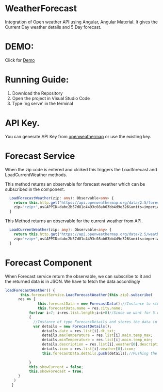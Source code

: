 # WeatherForecast
Integration of Open weather API using Angular, Angular Material. It gives the Current Day weather details and 5 Day forecast.
# DEMO:
Click for [Demo](https://youtu.be/fQyCqcOD1Ec)
# Running Guide:
1) Download the Repository
2) Open the project in Visual Studio Code
3) Type 'ng serve' in the terminal
# API Key.
You can generate API Key from [openweathermap](https://openweathermap.org/api) or use the existing key.
# Forecast Service

When the zip code  is entered and clciked this triggers the Loadforecast and LoadCurrentWeather methods.

This method returns an observable for forecast weather which can be subscribed in the component.
``` typescript
  LoadForecastWeather(zip: any): Observable<any> {
    return this.http.get("https://api.openweathermap.org/data/2.5/forecast?
    zip="+zip+",us&APPID=dabc2b57d81c4493c08ab63bb4d9e326&units=imperial" );
  }
```
This Method returns an observable for the current weather from API.
```typescript
  LoadCurrentWeather(zip: any): Observable<any> {
    return this.http.get("https://api.openweathermap.org/data/2.5/weather?
    zip="+zip+",us&APPID=dabc2b57d81c4493c08ab63bb4d9e326&units=imperial" );
  }

```

# Forecast Component 

When Forecast service return the observable, we can subscribe to it and the returned 
data is in JSON. We have to fetch the data accordingly

``` typescript
loadForecastWeather() {
       this.forecastService.LoadForecastWeather(this.zip).subscribe(
      res => {
               this.forecastData = new ForecastData();//Instance to store the Data of ForecastModel
               this.forecastData.name = res.city.name;
           for(var i=7; i<res.list.length;i=i+8)//Since we want for 5 days. it Jumps 8 times to get to next day.(A day had 8 details in API.)
           {
             //Instance of type ForecastDetails and stores the data in it.
             var details = new ForecastDetails();
                 details.date = res.list[i].dt_txt;
                 details.maxTemperature = res.list[i].main.temp_max;
                 details.minTemperature = res.list[i].main.temp_min;
                 details.description = res.list[i].weather[0].description;
                 details.icon = res.list[i].weather[0].icon;
                 this.forecastData.details.push(details);//Pushing the data to the to created object
   
           }
           this.showCurrent = false;
           this.showForecast = true;
      }
    )
   }
```
